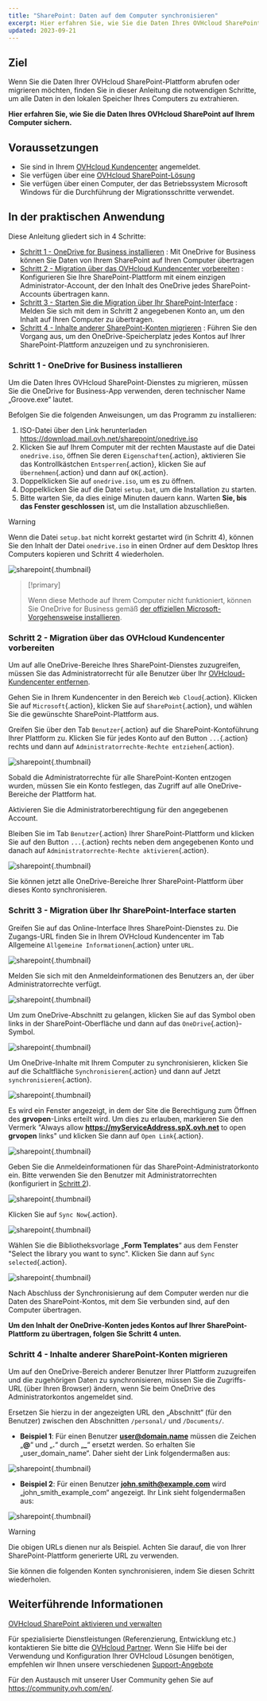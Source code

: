 ```yaml
---
title: "SharePoint: Daten auf dem Computer synchronisieren"
excerpt: Hier erfahren Sie, wie Sie die Daten Ihres OVHcloud SharePoint auf Ihrem Computer sichern
updated: 2023-09-21
---
```


## Ziel

Wenn Sie die Daten Ihrer OVHcloud SharePoint-Plattform abrufen oder migrieren möchten, finden Sie in dieser Anleitung die notwendigen Schritte, um alle Daten in den lokalen Speicher Ihres Computers zu extrahieren.

**Hier erfahren Sie, wie Sie die Daten Ihres OVHcloud SharePoint auf Ihrem Computer sichern.**

## Voraussetzungen

- Sie sind in Ihrem [OVHcloud Kundencenter](https://www.ovh.com/auth/?action=gotomanager&from=https://www.ovh.de/&ovhSubsidiary=de) angemeldet.
- Sie verfügen über eine [OVHcloud SharePoint-Lösung](https://www.ovhcloud.com/de/collaborative-tools/sharepoint/)
- Sie verfügen über einen Computer, der das Betriebssystem Microsoft Windows für die Durchführung der Migrationsschritte verwendet.

## In der praktischen Anwendung

Diese Anleitung gliedert sich in 4 Schritte:

- [Schritt 1 - OneDrive for Business installieren](#installonedrive) : Mit OneDrive for Business können Sie Daten von Ihrem SharePoint auf Ihren Computer übertragen
- [Schritt 2 - Migration über das OVHcloud Kundencenter vorbereiten](#controlpanelconfig) : Konfigurieren Sie Ihre SharePoint-Plattform mit einem einzigen Administrator-Account, der den Inhalt des OneDrive jedes SharePoint-Accounts übertragen kann.
- [Schritt 3 - Starten Sie die Migration über Ihr SharePoint-Interface](#migrationignition) : Melden Sie sich mit dem in Schritt 2 angegebenen Konto an, um den Inhalt auf Ihren Computer zu übertragen.
- [Schritt 4 - Inhalte anderer SharePoint-Konten migrieren](#migrationother) : Führen Sie den Vorgang aus, um den OneDrive-Speicherplatz jedes Kontos auf Ihrer SharePoint-Plattform anzuzeigen und zu synchronisieren.

### Schritt 1 - OneDrive for Business installieren <a name="installonedrive"></a>

Um die Daten Ihres OVHcloud SharePoint-Dienstes zu migrieren, müssen Sie die OneDrive for Business-App verwenden, deren technischer Name „Groove.exe“ lautet.

Befolgen Sie die folgenden Anweisungen, um das Programm zu installieren:

1. ISO-Datei über den Link herunterladen <https://download.mail.ovh.net/sharepoint/onedrive.iso>
2. Klicken Sie auf Ihrem Computer mit der rechten Maustaste auf die Datei `onedrive.iso`, öffnen Sie deren `Eigenschaften`{.action}, aktivieren Sie das Kontrollkästchen `Entsperren`{.action}, klicken Sie auf `Übernehmen`{.action} und dann auf `OK`{.action}.
3. Doppelklicken Sie auf `onedrive.iso`, um es zu öffnen.
4. Doppelklicken Sie auf die Datei `setup.bat`, um die Installation zu starten.
5. Bitte warten Sie, da dies einige Minuten dauern kann. Warten **Sie, bis das Fenster geschlossen** ist, um die Installation abzuschließen.

> [!warning]
>
> Wenn die Datei `setup.bat` nicht korrekt gestartet wird (in Schritt 4), können Sie den Inhalt der Datei `onedrive.iso` in einen Ordner auf dem Desktop Ihres Computers kopieren und Schritt 4 wiederholen.

![sharepoint](images/sharepoint-eol-00.gif){.thumbnail}

> [!primary]
>
> Wenn diese Methode auf Ihrem Computer nicht funktioniert, können Sie OneDrive for Business gemäß [der offiziellen Microsoft-Vorgehensweise installieren](https://learn.microsoft.com/sharepoint/install-previous-sync-app#install-groove-exe-with-office-2016).

### Schritt 2 - Migration über das OVHcloud Kundencenter vorbereiten <a name="controlpanelconfig"></a>

Um auf alle OneDrive-Bereiche Ihres SharePoint-Dienstes zuzugreifen, müssen Sie das Administratorrecht für alle Benutzer über Ihr [OVHcloud-Kundencenter entfernen](https://www.ovh.com/auth/?action=gotomanager&from=https://www.ovh.de/&ovhSubsidiary=de).

Gehen Sie in Ihrem Kundencenter in den Bereich `Web Cloud`{.action}. Klicken Sie auf `Microsoft`{.action}, klicken Sie auf `SharePoint`{.action}, und wählen Sie die gewünschte SharePoint-Plattform aus.

Greifen Sie über den Tab `Benutzer`{.action} auf die SharePoint-Kontoführung Ihrer Plattform zu. Klicken Sie für jedes Konto auf den Button `...`{.action} rechts und dann auf `Administratorrechte-Rechte entziehen`{.action}.

![sharepoint](images/sharepoint-eol-01.png){.thumbnail}

Sobald die Administratorrechte für alle SharePoint-Konten entzogen wurden, müssen Sie ein Konto festlegen, das Zugriff auf alle OneDrive-Bereiche der Plattform hat.

Aktivieren Sie die Administratorberechtigung für den angegebenen Account.

Bleiben Sie im Tab `Benutzer`{.action} Ihrer SharePoint-Plattform und klicken Sie auf den Button `...`{.action} rechts neben dem angegebenen Konto und danach auf `Administratorrechte-Rechte aktivieren`{.action}.

![sharepoint](images/sharepoint-eol-02.png){.thumbnail}

Sie können jetzt alle OneDrive-Bereiche Ihrer SharePoint-Plattform über dieses Konto synchronisieren.

### Schritt 3 - Migration über Ihr SharePoint-Interface starten <a name="migrationignition"></a>

Greifen Sie auf das Online-Interface Ihres SharePoint-Dienstes zu. Die Zugangs-URL finden Sie in Ihrem OVHcloud Kundencenter im Tab Allgemeine `Allgemeine Informationen`{.action} unter `URL`.

![sharepoint](images/sharepoint-eol-03.png){.thumbnail}

Melden Sie sich mit den Anmeldeinformationen des Benutzers an, der über Administratorrechte verfügt.

![sharepoint](images/sharepoint-eol-04.png){.thumbnail}

Um zum OneDrive-Abschnitt zu gelangen, klicken Sie auf das Symbol oben links in der SharePoint-Oberfläche und dann auf das `OneDrive`{.action}-Symbol.

![sharepoint](images/sharepoint-eol-05.png){.thumbnail}

Um OneDrive-Inhalte mit Ihrem Computer zu synchronisieren, klicken Sie auf die Schaltfläche `Synchronisieren`{.action} und dann auf Jetzt `synchronisieren`{.action}.

![sharepoint](images/sharepoint-eol-06.png){.thumbnail}

Es wird ein Fenster angezeigt, in dem der Site die Berechtigung zum Öffnen des **grvopen**-Links erteilt wird. Um dies zu erlauben, markieren Sie den Vermerk "Always allow **https://myServiceAddress.spX.ovh.net** to open **grvopen** links" und klicken Sie dann auf `Open Link`{.action}.

![sharepoint](images/sharepoint-eol-07.png){.thumbnail}

Geben Sie die Anmeldeinformationen für das SharePoint-Administratorkonto ein. Bitte verwenden Sie den Benutzer mit Administratorrechten (konfiguriert in [Schritt 2](#controlpanelconfig)).

![sharepoint](images/sharepoint-eol-08.png){.thumbnail}

Klicken Sie auf `Sync Now`{.action}.

![sharepoint](images/sharepoint-eol-09.png){.thumbnail}

Wählen Sie die Bibliotheksvorlage „**Form Templates**“ aus dem Fenster "Select the library you want to sync". Klicken Sie dann auf `Sync selected`{.action}.

![sharepoint](images/sharepoint-eol-10.png){.thumbnail}

Nach Abschluss der Synchronisierung auf dem Computer werden nur die Daten des SharePoint-Kontos, mit dem Sie verbunden sind, auf den Computer übertragen.

**Um den Inhalt der OneDrive-Konten jedes Kontos auf Ihrer SharePoint-Plattform zu übertragen, folgen Sie Schritt 4 unten.**

### Schritt 4 - Inhalte anderer SharePoint-Konten migrieren <a name="migrationother"></a>

Um auf den OneDrive-Bereich anderer Benutzer Ihrer Plattform zuzugreifen und die zugehörigen Daten zu synchronisieren, müssen Sie die Zugriffs-URL (über Ihren Browser) ändern, wenn Sie beim OneDrive des Administratorkontos angemeldet sind.

Ersetzen Sie hierzu in der angezeigten URL den „Abschnitt“ (für den Benutzer) zwischen den Abschnitten `/personal/` und `/Documents/`.

- **Beispiel 1**: Für einen Benutzer **user@domain.name** müssen die Zeichen „**@**“ und „**.**“ durch „**_**“ ersetzt werden. So erhalten Sie „user_domain_name“. Daher sieht der Link folgendermaßen aus:

![sharepoint](images/sharepoint-eol-11.png){.thumbnail}

- **Beispiel 2**: Für einen Benutzer **john.smith@example.com** wird „john_smith_example_com“ angezeigt. Ihr Link sieht folgendermaßen aus:

![sharepoint](images/sharepoint-eol-12.png){.thumbnail}

> [!warning]
>
> Die obigen URLs dienen nur als Beispiel. Achten Sie darauf, die von Ihrer SharePoint-Plattform generierte URL zu verwenden.

Sie können die folgenden Konten synchronisieren, indem Sie diesen Schritt wiederholen.

## Weiterführende Informationen

[OVHcloud SharePoint aktivieren und verwalten](/pages/web_cloud/email_and_collaborative_solutions/microsoft_sharepoint/sharepoint_manage)

Für spezialisierte Dienstleistungen (Referenzierung, Entwicklung etc.) kontaktieren Sie bitte die [OVHcloud Partner](https://partner.ovhcloud.com/de/directory/).
Wenn Sie Hilfe bei der Verwendung und Konfiguration Ihrer OVHcloud Lösungen benötigen, empfehlen wir Ihnen unsere verschiedenen [Support-Angebote](https://www.ovhcloud.com/de/support-levels/)

Für den Austausch mit unserer User Community gehen Sie auf <https://community.ovh.com/en/>.